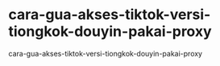 # cara-gua-akses-tiktok-versi-tiongkok-douyin-pakai-proxy
cara-gua-akses-tiktok-versi-tiongkok-douyin-pakai-proxy
